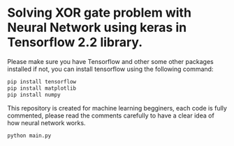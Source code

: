 # Solving XOR gate problem with Neural Network using keras in Tensorflow 2.2 library.
Please make sure you have Tensorflow and other some other packages installed if not, you can install tensorflow using the following command:

```bash
pip install tensorflow
pip install matplotlib
pip install numpy
```

This repository is created for machine learning begginers, each code is fully commented, please read the comments carefully to have a clear idea of how neural network works.

```bash
python main.py
